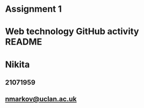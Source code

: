 # Assignment 1
 # Web technology GitHub activity README
# Nikita
## 21071959
## nmarkov@uclan.ac.uk

